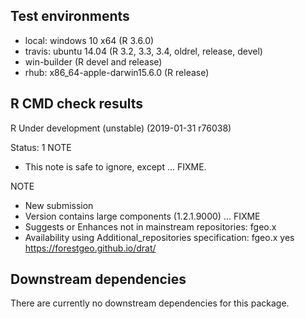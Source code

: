## Test environments

* local: windows 10 x64 (R 3.6.0)
* travis: ubuntu 14.04 (R 3.2, 3.3, 3.4, oldrel, release, devel)
* win-builder (R devel and release)
* rhub: x86_64-apple-darwin15.6.0 (R release)

## R CMD check results

R Under development (unstable) (2019-01-31 r76038)

Status: 1 NOTE
* This note is safe to ignore, except ... FIXME.

NOTE
* New submission
* Version contains large components (1.2.1.9000) ... FIXME
* Suggests or Enhances not in mainstream repositories:
  fgeo.x
* Availability using Additional_repositories specification:
  fgeo.x   yes   https://forestgeo.github.io/drat/

## Downstream dependencies

There are currently no downstream dependencies for this package.


